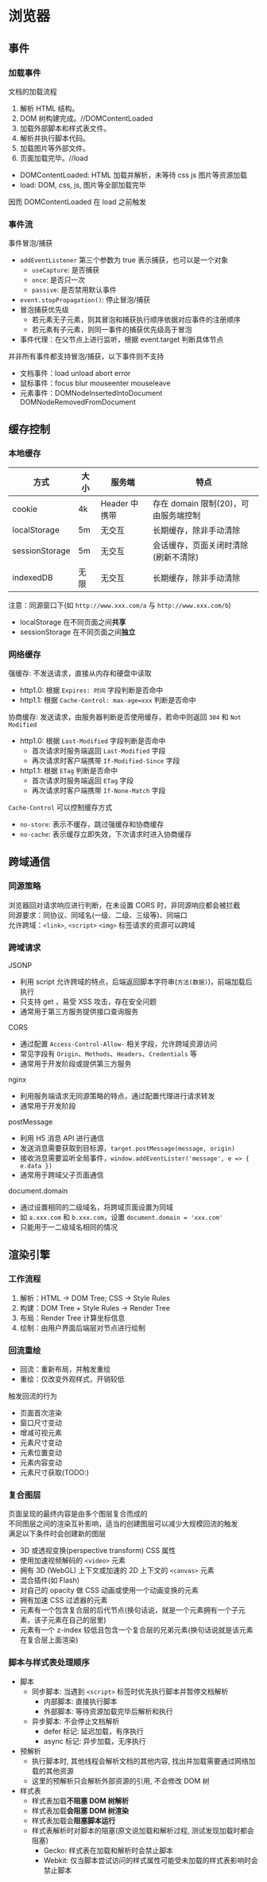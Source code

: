# 浏览器

## 事件

### 加载事件

文档的加载流程

1. 解析 HTML 结构。
2. DOM 树构建完成。//DOMContentLoaded
3. 加载外部脚本和样式表文件。
4. 解析并执行脚本代码。
5. 加载图片等外部文件。
6. 页面加载完毕。//load

- DOMContentLoaded: HTML 加载并解析，未等待 css js 图片等资源加载
- load: DOM, css, js, 图片等全部加载完毕

因而 DOMContentLoaded 在 load 之前触发

### 事件流

事件冒泡/捕获

- `addEventListener` 第三个参数为 true 表示捕获，也可以是一个对象
  - `useCapture`: 是否捕获
  - `once`: 是否只一次
  - `passive`: 是否禁用默认事件
- `event.stopPropagation()`: 停止冒泡/捕获
- 冒泡捕获优先级
  - 若元素无子元素，则其冒泡和捕获执行顺序依据对应事件的注册顺序
  - 若元素有子元素，则同一事件的捕获优先级高于冒泡
- 事件代理：在父节点上进行监听，根据 event.target 判断具体节点

并非所有事件都支持冒泡/捕获，以下事件则不支持

- 文档事件：load unload abort error
- 鼠标事件：focus blur mouseenter mouseleave
- 元素事件：DOMNodeInsertedIntoDocument DOMNodeRemovedFromDocument

## 缓存控制

### 本地缓存

| 方式           | 大小 | 服务端        | 特点                                 |
| -------------- | ---- | ------------- | ------------------------------------ |
| cookie         | 4k   | Header 中携带 | 存在 domain 限制(20)，可由服务端控制 |
| localStorage   | 5m   | 无交互        | 长期缓存，除非手动清除               |
| sessionStorage | 5m   | 无交互        | 会话缓存，页面关闭时清除(刷新不清除) |
| indexedDB      | 无限 | 无交互        | 长期缓存，除非手动清除               |

注意：同源窗口下(如 `http://www.xxx.com/a` 与 `http://www.xxx.com/b`)

- localStorage 在不同页面之间**共享**
- sessionStorage 在不同页面之间**独立**

### 网络缓存

强缓存: 不发送请求，直接从内存和硬盘中读取

- http1.0: 根据 `Expires: 时间` 字段判断是否命中
- http1.1: 根据 `Cache-Control: max-age=xxx` 判断是否命中

协商缓存: 发送请求，由服务器判断是否使用缓存，若命中则返回 `304` 和 `Not Modified`

- http1.0: 根据 `Last-Modified` 字段判断是否命中
  - 首次请求时服务端返回 `Last-Modified` 字段
  - 再次请求时客户端携带 `If-Modified-Since` 字段
- http1.1: 根据 `ETag` 判断是否命中
  - 首次请求时服务端返回 `ETag` 字段
  - 再次请求时客户端携带 `If-None-Match` 字段

`Cache-Control` 可以控制缓存方式

- `no-store`: 表示不缓存，跳过强缓存和协商缓存
- `no-cache`: 表示缓存立即失效，下次请求时进入协商缓存

## 跨域通信

### 同源策略

浏览器回对请求响应进行判断，在未设置 CORS 时，非同源响应都会被拦截 <br>
同源要求：同协议、同域名(一级、二级、三级等)、同端口 <br>
允许跨域：`<link>`, `<script>` `<img>` 标签请求的资源可以跨域

### 跨域请求

JSONP

- 利用 script 允许跨域的特点，后端返回脚本字符串(`方法(数据)`)，前端加载后执行
- 只支持 get ，易受 XSS 攻击，存在安全问题
- 通常用于第三方服务提供接口查询服务

CORS

- 通过配置 `Access-Control-Allow-` 相关字段，允许跨域资源访问
- 常见字段有 `Origin`、`Methods`、`Headers`、`Credentials` 等
- 通常用于开发阶段或提供第三方服务

nginx

- 利用服务端请求无同源策略的特点，通过配置代理进行请求转发
- 通常用于开发阶段

postMessage

- 利用 H5 消息 API 进行通信
- 发送消息需要获取到目标源，`target.postMessage(message, origin)`
- 接收消息需要监听全局事件，`window.addEventLister('message', e => { e.data })`
- 通常用于跨域父子页面通信

document.domain

- 通过设置相同的二级域名，将跨域页面设置为同域
- 如 `a.xxx.com` 和 `b.xxx.com`，设置 `document.domain = 'xxx.com'`
- 只能用于一二级域名相同的情况

## 渲染引擎

### 工作流程

1. 解析：HTML -> DOM Tree; CSS -> Style Rules
2. 构建：DOM Tree + Style Rules -> Render Tree
3. 布局：Render Tree 计算坐标信息
4. 绘制：由用户界面后端层对节点进行绘制

### 回流重绘

- 回流：重新布局，并触发重绘
- 重绘：仅改变外观样式，开销较低

触发回流的行为

- 页面首次渲染
- 窗口尺寸变动
- 增减可视元素
- 元素尺寸变动
- 元素位置变动
- 元素内容变动
- 元素尺寸获取(TODO:)

### 复合图层

页面呈现的最终内容是由多个图层复合而成的 <br>
不同图层之间的渲染互补影响，适当的创建图层可以减少大规模回流的触发 <br>
满足以下条件时会创建新的图层

- 3D 或透视变换(perspective transform) CSS 属性
- 使用加速视频解码的 `<video>` 元素
- 拥有 3D (WebGL) 上下文或加速的 2D 上下文的 `<canvas>` 元素
- 混合插件(如 Flash)
- 对自己的 opacity 做 CSS 动画或使用一个动画变换的元素
- 拥有加速 CSS 过滤器的元素
- 元素有一个包含复合层的后代节点(换句话说，就是一个元素拥有一个子元素，该子元素在自己的层里)
- 元素有一个 z-index 较低且包含一个复合层的兄弟元素(换句话说就是该元素在复合层上面渲染)

### 脚本与样式表处理顺序

- 脚本
  - 同步脚本: 当遇到 `<script>` 标签时优先执行脚本并暂停文档解析
    - 内部脚本: 直接执行脚本
    - 外部脚本: 等待资源加载完毕后解析和执行
  - 异步脚本: 不会停止文档解析
    - defer 标记: 延迟加载，有序执行
    - async 标记: 异步加载，无序执行
- 预解析
  - 执行脚本时, 其他线程会解析文档的其他内容, 找出并加载需要通过网络加载的其他资源
  - 这里的预解析只会解析外部资源的引用, 不会修改 DOM 树
- 样式表
  - 样式表加载**不阻塞 DOM 树解析**
  - 样式表加载**会阻塞 DOM 树渲染**
  - 样式表加载会**阻塞脚本运行**
  - 样式表解析时对脚本的阻塞(原文说加载和解析过程, 测试发现加载时都会阻塞)
    - Gecko: 样式表在加载和解析时会禁止脚本
    - Webkit: 仅当脚本尝试访问的样式属性可能受未加载的样式表影响时会禁止脚本
